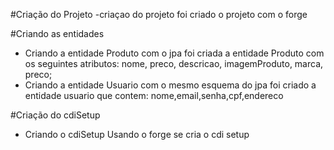 #Criação do Projeto 
-criaçao do projeto 
	foi criado o projeto com o forge

#Criando as entidades 
 - Criando a entidade Produto
	com o jpa foi criada a entidade Produto com os 	seguintes atributos: nome, preco, descricao,	 	imagemProduto, marca, preco;
 - Criando a entidade Usuario 
	com o mesmo esquema do jpa foi criado a 	entidade usuario que contem: 	nome,email,senha,cpf,endereco

#Criação do cdiSetup 
 - Criando o cdiSetup 
	Usando o forge se cria o cdi setup 
 